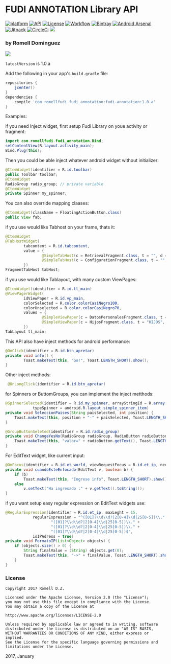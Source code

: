 # FUDI ANNOTATION Library API 

 [![platform](https://img.shields.io/badge/platform-android-brightgreen.svg)](https://developer.android.com/index.html)
 [![API](https://img.shields.io/badge/API-17%2B-brightgreen.svg?style=flat)](https://android-arsenal.com/api?level=17)
 [![License](https://img.shields.io/badge/license-Apache%202.0-blue.svg)](https://github.com/romellfudi/FudiAnnotation/blob/master/LICENSE)
 [![Workflow](https://github.com/romellfudi/FudiAnnotation/workflows/Android%20CI/badge.svg)](https://github.com/romellfudi/FudiAnnotation/actions)
 [![Bintray](https://img.shields.io/bintray/v/romllz489/maven/fudi-annotation.svg)](https://bintray.com/romllz489/maven/fudi-annotation)
 [![Android Arsenal](https://img.shields.io/badge/Android%20Arsenal-Fudi%20Annotation-green.svg?style=flat)]( https://android-arsenal.com/details/1/7115 )
 [![Jitpack](https://jitpack.io/v/romellfudi/FudiAnnotation.svg)](https://jitpack.io/#romellfudi/FudiAnnotation)
 [![CircleCi]( https://img.shields.io/circleci/project/github/romellfudi/FudiAnnotation.svg)](https://circleci.com/gh/romellfudi/FudiAnnotation/tree/master)
 [![](https://img.shields.io/badge/language-ES-blue.svg)](./README.es)


### by Romell Dominguez
[![](snapshot/icono.png)](https://www.romellfudi.com/)

`latestVersion` is 1.0.a

Add the following in your app's `build.gradle` file:

```gradle
repositories {
    jcenter()
}
dependencies {
    compile 'com.romellfudi.fudi_annotation:fudi-annotation:1.0.a'
}
```

Examples:

if you need Inject widget, first setup Fudi Library on youe activity or fragment:
```java
import com.romellfudi.fudi_annotation.Bind;
setContentView(R.layout.activity_main);
Bind.Plug(this);
```
Then you could be able inject whatever android widget without initializer:
```java
@ItemWidget(identifier = R.id.toolbar)
public Toolbar toolbar;
@ItemWidget
RadioGroup radio_group; // private variable
@ItemWidget
private Spinner my_spinner;
```
You can also override mapping claases:
```java
@ItemWidget(className = FloatingActionButton.class)
public View fab;
```
if you use would like Tabhost on your frame, thats it:
```java
@ItemWidget
@TabHostWidget(
        tabcontent = R.id.tabcontent,
        value = {
                @SimpleTabHost(c = RetrievalFragment.class, t = "", d = R.drawable.buscar_cliente_icon),
                @SimpleTabHost(c = ConfigurationFragment.class, t = "", d = R.drawable.config_icon)
        })
FragmentTabHost tabHost;
```
if you use would like Tablayout, with many custom ViewPages:
```java
@ItemWidget(identifier = R.id.tl_main)
@ViewPagerWidget(
        idViewPaper = R.id.vp_main,
        colorSelected = R.color.colorCasiNegro100,
        colorUnselected = R.color.colorCasiNegro70,
        values = {
                @SimpleViewPaper(c = DatosPersonalesFragment.class, t = "DATOS PERSONALES", d = R.drawable.ic_datos_personales_50dp),
                @SimpleViewPaper(c = HijosFragment.class, t = "HIJOS", d = R.drawable.ic_child_friendly_black_24dp)
        })
TabLayout tl_main;
```

This API also have inject methods for android performance:
```java
@OnClick(identifier = R.id.btn_apretar)
private void info() {
        Toast.makeText(this, "Go!", Toast.LENGTH_SHORT).show();
}
```
Other inject methods:
```java
 @OnLongClick(identifier = R.id.btn_apretar)
```

for Spinners or ButtomGroups, you can implement the inject metthods:
```java
@SpinnerSelected(identifier = R.id.my_spinner, arrayStringId = R.array.lista_pais,
            typeSpinner = android.R.layout.simple_spinner_item)
private void SeleccionPaises(String paisSelected, int position) {
    Toast.makeText(this, position + "-" + paisSelected, Toast.LENGTH_SHORT).show();
}

@GroupButtonSeleted(identifier = R.id.radio_group)
private void ChangeYesNo(RadioGroup radioGroup, RadioButton radioButton) {
    Toast.makeText(this, "valor=" + radioButton.getText(), Toast.LENGTH_SHORT).show();
}
```
For EditText widget, like current input:
```java
@OnFocus(identifier = R.id.et_world, viewRequestFocus = R.id.et_ip, needParameters = true)
private void cuandoEsteEnfocado(EditText v, boolean b) {
    if (b)
        Toast.makeText(this, "Ingrese info", Toast.LENGTH_SHORT).show();
    else
        v.setText("Ha ingresado :" + v.getText().toString());
}
```
if you want setup easy regular expression on EditText widgets use:
```java
@RegularExpression(identifier = R.id.et_ip, maxLeght = 15,
            regularExpression = "^([01]?\\d\\d?|2[0-4]\\d|25[0-5])\\." +
                    "([01]?\\d\\d?|2[0-4]\\d|25[0-5])\\." +
                    "([01]?\\d\\d?|2[0-4]\\d|25[0-5])\\." +
                    "([01]?\\d\\d?|2[0-4]\\d|25[0-5])$",
            isIPAdress = true)
private void FormatoIP(List<Object> objects) {
    if (objects.size() > 0) {
        String finalValue = (String) objects.get(0);
        Toast.makeText(this, "->" + finalValue, Toast.LENGTH_SHORT).show();
    }
}
```

### License
```
Copyright 2017 Romell D.Z.

Licensed under the Apache License, Version 2.0 (the "License");
you may not use this file except in compliance with the License.
You may obtain a copy of the License at

http://www.apache.org/licenses/LICENSE-2.0

Unless required by applicable law or agreed to in writing, software
distributed under the License is distributed on an "AS IS" BASIS,
WITHOUT WARRANTIES OR CONDITIONS OF ANY KIND, either express or implied.
See the License for the specific language governing permissions and
limitations under the License.
```

2017, January

<style>
img[src*='#center'] { 
    width:500px;
    display: block;
    margin: auto;
}
img[src*='#gif'] { 
    width:200px;
    display: block;
    margin: auto;
}
</style>